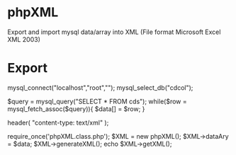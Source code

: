phpXML
======

Export and import mysql data/array into XML (File format Microsoft Excel XML 2003)


Export
======
mysql_connect("localhost","root","");
mysql_select_db("cdcol");

$query = mysql_query("SELECT * FROM cds");
while($row = mysql_fetch_assoc($query)){
	$data[] = $row;
}

header( "content-type: text/xml" );

require_once('phpXML.class.php');
$XML = new phpXML();
$XML->dataAry = $data;
$XML->generateXML();
echo $XML->getXML();